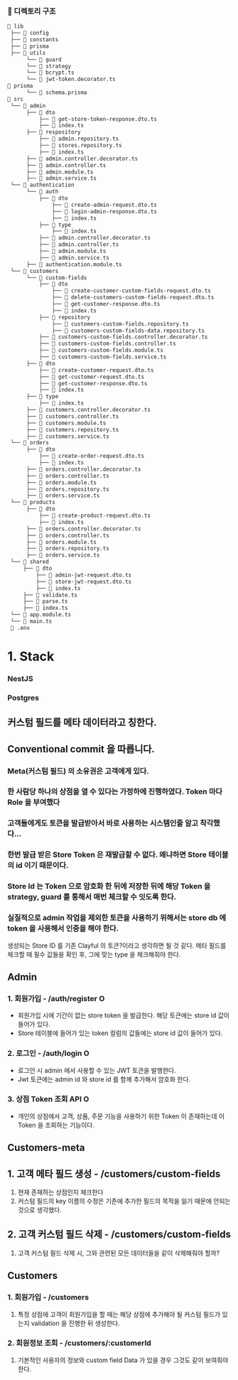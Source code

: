 ### :file_folder: 디렉토리 구조
```bash
📂 lib
 ├── 📂 config 
 ├── 📂 constants
 ├── 📂 prisma
 ├── 📂 utils 
      └── 📂 guard
      └── 📂 strategy
      └── 📄 bcrypt.ts
      └── 📄 jwt-token.decorator.ts
📂 prisma 
      └── 📄 schema.prisma
📂 src
 └── 📂 admin 
      ├── 📂 dto
          ├── 📄 get-store-token-response.dto.ts
          ├── 📄 index.ts
      ├── 📂 respository
          ├── 📄 admin.repository.ts
          ├── 📄 stores.repository.ts
          ├── 📄 index.ts
      ├── 📄 admin.controller.decorator.ts
      ├── 📄 admin.controller.ts
      ├── 📄 admin.module.ts
      ├── 📄 admin.service.ts
 └── 📂 authentication 
      └── 📂 auth 
          ├── 📂 dto
              ├── 📄 create-admin-request.dto.ts
              ├── 📄 login-admin-response.dto.ts
              ├── 📄 index.ts
          ├── 📂 type
              ├── 📄 index.ts
          ├── 📄 admin.controller.decorator.ts
          ├── 📄 admin.controller.ts
          ├── 📄 admin.module.ts
          ├── 📄 admin.service.ts
      ├── 📄 authentication.module.ts
 └── 📂 customers
      └── 📂 custom-fields
          ├── 📂 dto
              ├── 📄 create-customer-custom-fields-request.dto.ts
              ├── 📄 delete-customers-custom-fields-request.dto.ts
              ├── 📄 get-customer-response.dto.ts
              ├── 📄 index.ts
          ├── 📂 repository
              ├── 📄 customers-custom-fields.repository.ts
              ├── 📄 customers-custom-fields-data.repository.ts
          ├── 📄 customers-custom-fields.controller.decorator.ts
          ├── 📄 customers-custom-fields.controller.ts
          ├── 📄 customers-custom-fields.module.ts
          ├── 📄 customers-custom-fields.service.ts
      ├── 📂 dto
          ├── 📄 create-customer-request.dto.ts
          ├── 📄 get-customer-request.dto.ts
          ├── 📄 get-customer-response.dto.ts
          ├── 📄 index.ts
      ├── 📂 type
          ├── 📄 index.ts
      ├── 📄 customers.controller.decorator.ts
      ├── 📄 customers.controller.ts
      ├── 📄 customers.module.ts
      ├── 📄 customers.repository.ts
      ├── 📄 customers.service.ts
 └── 📂 orders
      ├── 📂 dto
          ├── 📄 create-order-request.dto.ts
          ├── 📄 index.ts
      ├── 📄 orders.controller.decorator.ts
      ├── 📄 orders.controller.ts
      ├── 📄 orders.module.ts
      ├── 📄 orders.repository.ts
      ├── 📄 orders.service.ts
 └── 📂 products
      ├── 📂 dto
          ├── 📄 create-product-request.dto.ts
          ├── 📄 index.ts
      ├── 📄 orders.controller.decorator.ts
      ├── 📄 orders.controller.ts
      ├── 📄 orders.module.ts
      ├── 📄 orders.repository.ts
      ├── 📄 orders.service.ts
 └── 📂 shared
     ├── 📂 dto
         ├── 📄 admin-jwt-request.dto.ts
         ├── 📄 store-jwt-request.dto.ts
         ├── 📄 index.ts
     ├── 📄 validate.ts
     ├── 📄 parse.ts
     ├── 📄 index.ts
 └── 📄 app.module.ts
 └── 📄 main.ts
 📄 .env
```

# 1. Stack
### NestJS
### Postgres

## 커스텀 필드를 메타 데이터라고 칭한다.

## Conventional commit 을 따릅니다.

### Meta(커스텀 필드) 의 소유권은 고객에게 있다.

### 한 사람당 하나의 상점을 열 수 있다는 가정하에 진행하였다. Token 마다 Role 을 부여했다

### 고객들에게도 토큰을 발급받아서 바로 사용하는 시스템인줄 알고 착각했다...

### 한번 발급 받은 Store Token 은 재발급할 수 없다. 왜냐하면 Store 테이블의 id 이기 때문이다.

### Store Id 는 Token 으로 암호화 한 뒤에 저장한 뒤에 해당 Token 을 strategy, guard 를 통해서 매번 체크할 수 잇도록 한다. 

### 실질적으로 admin 작업을 제외한 토큰을 사용하기 위해서는 store db 에 token 을 사용해서 인증을 해야 한다.

생성되는 Store ID 를 기존 Clayful 의 토큰?이라고 생각하면 될 것 같다.
메타 필드를 체크할 때 필수 값들을 확인 후, 그에 맞는 type 을 체크해줘야 한다.

## Admin
### 1. 회원가입 - /auth/register O
- 회원가입 시에 기간이 없는 store token 을 발급한다. 해당 토큰에는 store id 값이 들어가 있다.
- Store 테이블에 들어가 있는 token 컬럼의 값들에는 store id 값이 들어가 있다.

### 2. 로그인 - /auth/login O
- 로그인 시 admin 에서 사용할 수 있는 JWT 토큰을 발행한다.
- Jwt 토큰에는 admin id 와 store id 를 함께 추가해서 암호화 한다.

### 3. 상점 Token 조회 API O
- 개인의 상점에서 고객, 상품, 주문 기능을 사용하기 위한 Token 이 존재하는데 이 Token 을 조회하는 기능이다.

## Customers-meta
## 1. 고객 메타 필드 생성 - /customers/custom-fields
1. 현재 존재하는 상점인지 체크한다
2. 커스텀 필드의 key 이름의 수정은 기존에 추가한 필드의 목적을 잃기 때문에 안되는 것으로 생각했다.

## 2. 고객 커스텀 필드 삭제 - /customers/custom-fields
1. 고객 커스텀 필드 삭제 시, 그와 관련된 모든 데이터들을 같이 삭제해줘야 할까?

## Customers
### 1. 회원가입 - /customers
1. 특정 상점에 고객이 회원가입을 할 때는 해당 상점에 추가해야 될 커스텀 필드가 있는지 validation 을 진행한 뒤 생성한다.

### 2. 회원정보 조회 - /customers/:customerId
1. 기본적인 사용자의 정보와 custom field Data 가 있을 경우 그것도 같이 보여줘야 한다.